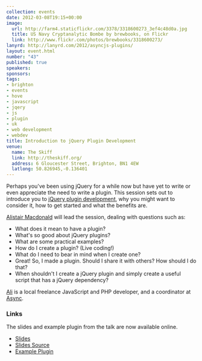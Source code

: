 ```yaml
--- 
collection: events
date: 2012-03-08T19:15+00:00
image: 
  url: http://farm4.staticflickr.com/3378/3318600273_3ef4c48d0a.jpg
  title: US Navy Cryptanalytic Bombe by brewbooks, on Flickr
  link: http://www.flickr.com/photos/brewbooks/3318600273/
lanyrd: http://lanyrd.com/2012/asyncjs-plugins/
layout: event.html
number: "43"
published: true
speakers: 
sponsors: 
tags: 
- brighton
- events
- hove
- javascript
- jqery
- js
- plugin
- uk
- web development
- webdev
title: Introduction to jQuery Plugin Development
venue: 
  name: The Skiff
  link: http://theskiff.org/
  address: 6 Gloucester Street, Brighton, BN1 4EW
  latlong: 50.826945,-0.136401
---
```


<p>Perhaps you've been using jQuery for a while now but have yet to write or even appreciate the need to write a plugin. This session sets out to introduce you to <a href="http://docs.jquery.com/Plugins/Authoring"><span class="summary">jQuery plugin development</span></a>, why you might want to consider it, how to get started and what the benefits are.</p>

<p><a href="http://nubz.com">Alistair Macdonald</a> will lead the session, dealing with questions such as:</p>

<ul>
<li>What does it mean to have a plugin?</li>
	<li>What's so good about jQuery plugins?</li>
	<li>What are some practical examples?</li>
	<li>How do I create a plugin? (Live coding!)</li>
	<li>What do I need to bear in mind when I create one?</li>
	<li>Great! So, I made a plugin. Should I share it with others? How should I do that?</li>
	<li>When shouldn't I create a jQuery plugin and simply create a useful script that has a jQuery dependency?</li>
</ul>
<p><a href="https://twitter.com/nubz">Ali</a> is a local freelance JavaScript and PHP developer, and a coordinator at <a href="http://asyncjs.com">Async</a>.</p>

<h3>Links</h3>

The slides and example plugin from the talk are now available online.

<ul>
<li><a href="http://jsbin.com/ayakox/10/">Slides</a></li>
<li><a href="http://jsbin.com/ayakox/10/edit#javascript,html">Slides Source</a></li>
<li><a href="http://jsbin.com/ovozef/5/edit#javascript,html">Example Plugin</a></li>
</ul>
